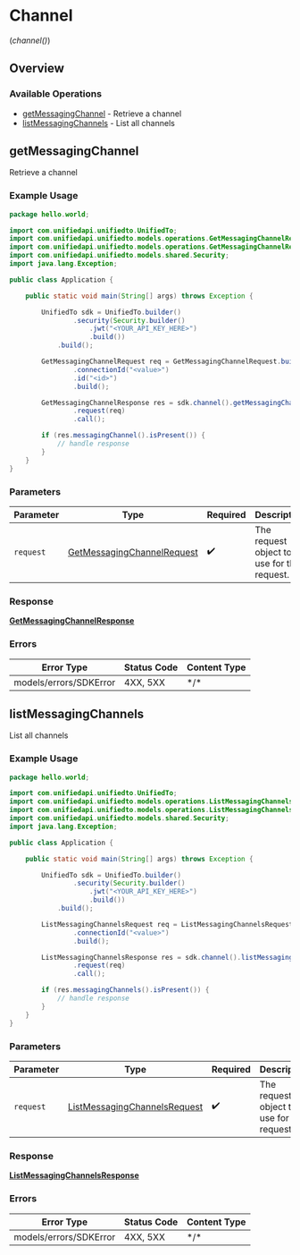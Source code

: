 # Channel
(*channel()*)

## Overview

### Available Operations

* [getMessagingChannel](#getmessagingchannel) - Retrieve a channel
* [listMessagingChannels](#listmessagingchannels) - List all channels

## getMessagingChannel

Retrieve a channel

### Example Usage

```java
package hello.world;

import com.unifiedapi.unifiedto.UnifiedTo;
import com.unifiedapi.unifiedto.models.operations.GetMessagingChannelRequest;
import com.unifiedapi.unifiedto.models.operations.GetMessagingChannelResponse;
import com.unifiedapi.unifiedto.models.shared.Security;
import java.lang.Exception;

public class Application {

    public static void main(String[] args) throws Exception {

        UnifiedTo sdk = UnifiedTo.builder()
                .security(Security.builder()
                    .jwt("<YOUR_API_KEY_HERE>")
                    .build())
            .build();

        GetMessagingChannelRequest req = GetMessagingChannelRequest.builder()
                .connectionId("<value>")
                .id("<id>")
                .build();

        GetMessagingChannelResponse res = sdk.channel().getMessagingChannel()
                .request(req)
                .call();

        if (res.messagingChannel().isPresent()) {
            // handle response
        }
    }
}
```

### Parameters

| Parameter                                                                           | Type                                                                                | Required                                                                            | Description                                                                         |
| ----------------------------------------------------------------------------------- | ----------------------------------------------------------------------------------- | ----------------------------------------------------------------------------------- | ----------------------------------------------------------------------------------- |
| `request`                                                                           | [GetMessagingChannelRequest](../../models/operations/GetMessagingChannelRequest.md) | :heavy_check_mark:                                                                  | The request object to use for the request.                                          |

### Response

**[GetMessagingChannelResponse](../../models/operations/GetMessagingChannelResponse.md)**

### Errors

| Error Type             | Status Code            | Content Type           |
| ---------------------- | ---------------------- | ---------------------- |
| models/errors/SDKError | 4XX, 5XX               | \*/\*                  |

## listMessagingChannels

List all channels

### Example Usage

```java
package hello.world;

import com.unifiedapi.unifiedto.UnifiedTo;
import com.unifiedapi.unifiedto.models.operations.ListMessagingChannelsRequest;
import com.unifiedapi.unifiedto.models.operations.ListMessagingChannelsResponse;
import com.unifiedapi.unifiedto.models.shared.Security;
import java.lang.Exception;

public class Application {

    public static void main(String[] args) throws Exception {

        UnifiedTo sdk = UnifiedTo.builder()
                .security(Security.builder()
                    .jwt("<YOUR_API_KEY_HERE>")
                    .build())
            .build();

        ListMessagingChannelsRequest req = ListMessagingChannelsRequest.builder()
                .connectionId("<value>")
                .build();

        ListMessagingChannelsResponse res = sdk.channel().listMessagingChannels()
                .request(req)
                .call();

        if (res.messagingChannels().isPresent()) {
            // handle response
        }
    }
}
```

### Parameters

| Parameter                                                                               | Type                                                                                    | Required                                                                                | Description                                                                             |
| --------------------------------------------------------------------------------------- | --------------------------------------------------------------------------------------- | --------------------------------------------------------------------------------------- | --------------------------------------------------------------------------------------- |
| `request`                                                                               | [ListMessagingChannelsRequest](../../models/operations/ListMessagingChannelsRequest.md) | :heavy_check_mark:                                                                      | The request object to use for the request.                                              |

### Response

**[ListMessagingChannelsResponse](../../models/operations/ListMessagingChannelsResponse.md)**

### Errors

| Error Type             | Status Code            | Content Type           |
| ---------------------- | ---------------------- | ---------------------- |
| models/errors/SDKError | 4XX, 5XX               | \*/\*                  |